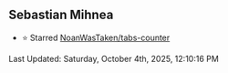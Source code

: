 <h2>Sebastian Mihnea</h2>

<!--RECENT_ACTIVITY:start-->
- ⭐ Starred [NoanWasTaken/tabs-counter](https://github.com/NoanWasTaken/tabs-counter)<br>
<!--RECENT_ACTIVITY:end-->
<!--RECENT_ACTIVITY:last_update-->
Last Updated: Saturday, October 4th, 2025, 12:10:16 PM
<!--RECENT_ACTIVITY:last_update_end-->

<!---LOL-STATS-START-HERE--->
<!---LOL-STATS-END-HERE--->
